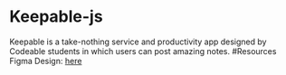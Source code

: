 # Keepable-js
Keepable is a take-nothing service and productivity app designed by Codeable students in which users can post amazing notes.
#Resources
Figma Design: [here]([https://facebook.github.io/create-react-app/docs/running-tests](https://www.figma.com/file/k5rXgNdQ7UPcOdyY6S2JI7/Keepable?node-id=0%3A1&mode=dev)https://www.figma.com/file/k5rXgNdQ7UPcOdyY6S2JI7/Keepable?node-id=0%3A1&mode=dev)
